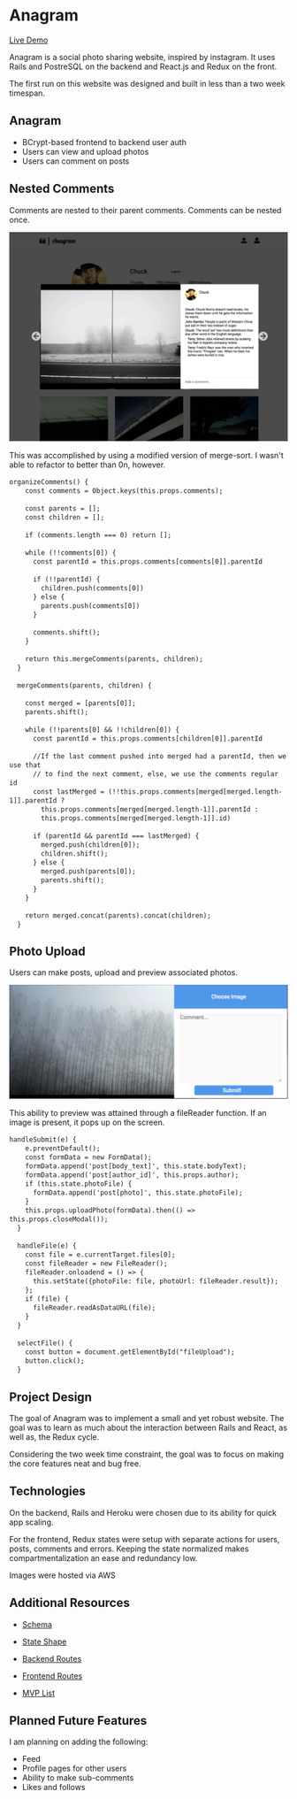 # Anagram
[Live Demo](https://myanagram.herokuapp.com/#/)

Anagram is a social photo sharing website, inspired by instagram. It uses Rails and PostreSQL on the backend and React.js and Redux on the front.

The first run on this website was designed and built in less than a two week timespan.

## Anagram

* BCrypt-based frontend to backend user auth
* Users can view and upload photos
* Users can comment on posts

## Nested Comments
Comments are nested to their parent comments. Comments can be nested once.

![Nested Comments](https://github.com/SamArdrey/Anagram/blob/master/docs/images/nested_comments.png)

This was accomplished by using a modified version of merge-sort. I wasn't able to refactor to better than 0n, however.

```
organizeComments() {
    const comments = Object.keys(this.props.comments);

    const parents = [];
    const children = [];

    if (comments.length === 0) return [];

    while (!!comments[0]) {
      const parentId = this.props.comments[comments[0]].parentId

      if (!!parentId) {
        children.push(comments[0])
      } else {
        parents.push(comments[0])
      }

      comments.shift();
    }

    return this.mergeComments(parents, children);
  }

  mergeComments(parents, children) {

    const merged = [parents[0]];
    parents.shift();

    while (!!parents[0] && !!children[0]) {
      const parentId = this.props.comments[children[0]].parentId

      //If the last comment pushed into merged had a parentId, then we use that
      // to find the next comment, else, we use the comments regular id
      const lastMerged = (!!this.props.comments[merged[merged.length-1]].parentId ?
        this.props.comments[merged[merged.length-1]].parentId :
        this.props.comments[merged[merged.length-1]].id)

      if (parentId && parentId === lastMerged) {
        merged.push(children[0]);
        children.shift();
      } else {
        merged.push(parents[0]);
        parents.shift();
      }
    }

    return merged.concat(parents).concat(children);
  }
```

## Photo Upload
Users can make posts, upload and preview associated photos.

![Photo Upload](https://github.com/SamArdrey/Anagram/blob/master/docs/images/Upload.png)

This ability to preview was attained through a fileReader function. If an image is present, it pops up on the screen.

```
handleSubmit(e) {
    e.preventDefault();
    const formData = new FormData();
    formData.append('post[body_text]', this.state.bodyText);
    formData.append('post[author_id]', this.props.author);
    if (this.state.photoFile) {
      formData.append('post[photo]', this.state.photoFile);
    }
    this.props.uploadPhoto(formData).then(() => this.props.closeModal());
  }

  handleFile(e) {
    const file = e.currentTarget.files[0];
    const fileReader = new FileReader();
    fileReader.onloadend = () => {
      this.setState({photoFile: file, photoUrl: fileReader.result});
    };
    if (file) {
      fileReader.readAsDataURL(file);
    }
  }

  selectFile() {
    const button = document.getElementById("fileUpload");
    button.click();
  }
  ```

## Project Design
The goal of Anagram was to implement a small and yet robust website. The goal was to learn as much about the interaction between Rails and React, as well as, the Redux cycle.

Considering the two week time constraint, the goal was to focus on making the core features neat and bug free.

## Technologies
On the backend, Rails and Heroku were chosen due to its ability for quick app scaling.

For the frontend, Redux states were setup with separate actions for users, posts, comments and errors. Keeping the state normalized makes compartmentalization an ease and redundancy low.

Images were hosted via AWS

## Additional Resources
* [Schema](https://github.com/SamArdrey/ThisIsNotInstagram/wiki/Schema)

* [State Shape](https://github.com/SamArdrey/ThisIsNotInstagram/wiki/State-Shape)

* [Backend Routes](https://github.com/SamArdrey/Anagram/wiki/backend-routes)

* [Frontend Routes](https://github.com/SamArdrey/Anagram/wiki/frontend-routes)

* [MVP List](https://github.com/SamArdrey/Anagram/wiki/mvp-list)

## Planned Future Features
I am planning on adding the following:
* Feed
* Profile pages for other users
* Ability to make sub-comments
* Likes and follows
